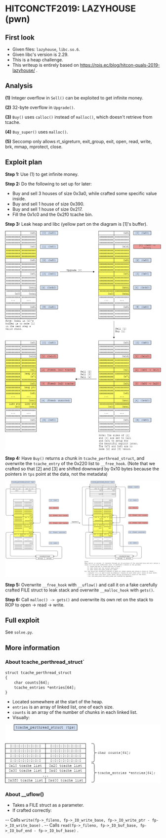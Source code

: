 # HITCONCTF2019: LAZYHOUSE (pwn)
## First look
- Given files: `lazyhouse`, `libc.so.6`.
- Given libc's version is 2.29.
- This is a heap challenge.
- This writeup is entirely based on https://rpis.ec/blog/hitcon-quals-2019-lazyhouse/ .
## Analysis
**(1)** Integer overflow in `Sell()` can be exploited to get infinite money.

**(2)** 32-byte overflow in `Upgrade()`.

**(3)** `Buy()` uses `calloc()` instead of `malloc()`, which doesn't retrieve from tcache.

**(4)** `Buy_super()` uses `malloc()`.

**(5)** Seccomp only allows rt_sigreturn, exit_group, exit, open, read, write, brk, mmap, mprotect, close.

## Exploit plan
**Step 1:** Use (1) to get infinite money.

**Step 2:** Do the following to set up for later:
- Buy and sell 3 houses of size 0x3a0, while crafted some specific value inside.
- Buy and sell 1 house of size 0x390.
- Buy and sell 1 house of size 0x217.
- Fill the 0x1c0 and the 0x2f0 tcache bin.

**Step 3:** Leak heap and libc (yellow part on the diagram is [1]'s buffer).


![leak](leak.png)


**Step 4:** Have `Buy()` returns a chunk in `tcache_perthread_struct`, and overwrite the `tcache_entry` of the 0x220 list to `__free_hook`. (Note that we crafted so that [2] and [3] are shifted downward by 0x10 bytes because the pointers in `tps` point at the data, not the metadata)


![feng shui](fengshui.png)


**Step 5:** Overwrite `__free_hook` with `__uflow()` and call it on a fake carefully crafted FILE struct to leak stack and overwrite `__malloc_hook` with `gets()`.

**Step 6:** Call `malloc() -> gets()` and overwrite its own ret on the stack to ROP to open -> read -> write.

## Full exploit
See `solve.py`.

## More information
### About tcache_perthread_struct`
```
struct tcache_perthread_struct
{
	char counts[64];
	tcache_entries *entries[64];
}
```
- Located somewhere at the start of the heap.
- `entries` is an array of linked list, one of each size.
- `counts` is an array of the number of chunks in each linked list.
- Visually:


![tcache](tcache.png)


### About __uflow()
- Takes a FILE struct as a parameter.
- If crafted correctly:

-- Calls `write(fp->_fileno, fp->_IO_write_base, fp->_IO_write_ptr - fp->_IO_write_base)` .
-- Calls `read(fp->_fileno, fp->_IO_buf_base, fp->_IO_buf_end - fp->_IO_buf_base)` .


